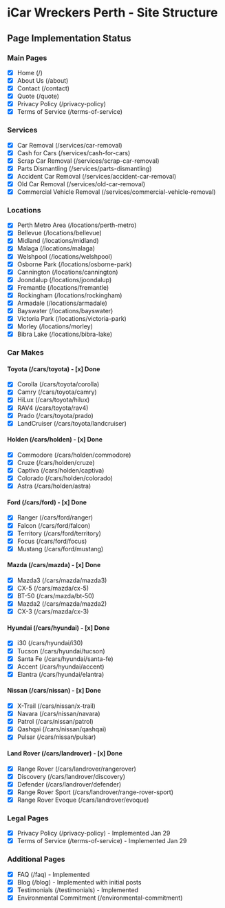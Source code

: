 # iCar Wreckers Perth - Site Structure

## Page Implementation Status

### Main Pages
- [x] Home (/)
- [x] About Us (/about)
- [x] Contact (/contact)
- [x] Quote (/quote)
- [x] Privacy Policy (/privacy-policy)
- [x] Terms of Service (/terms-of-service)

### Services
- [x] Car Removal (/services/car-removal)
- [x] Cash for Cars (/services/cash-for-cars)
- [x] Scrap Car Removal (/services/scrap-car-removal)
- [x] Parts Dismantling (/services/parts-dismantling)
- [x] Accident Car Removal (/services/accident-car-removal)
- [x] Old Car Removal (/services/old-car-removal)
- [x] Commercial Vehicle Removal (/services/commercial-vehicle-removal)

### Locations
- [x] Perth Metro Area (/locations/perth-metro)
- [x] Bellevue (/locations/bellevue)
- [x] Midland (/locations/midland)
- [x] Malaga (/locations/malaga)
- [x] Welshpool (/locations/welshpool)
- [x] Osborne Park (/locations/osborne-park)
- [x] Cannington (/locations/cannington)
- [x] Joondalup (/locations/joondalup)
- [x] Fremantle (/locations/fremantle)
- [x] Rockingham (/locations/rockingham)
- [x] Armadale (/locations/armadale)
- [x] Bayswater (/locations/bayswater)
- [x] Victoria Park (/locations/victoria-park)
- [x] Morley (/locations/morley)
- [x] Bibra Lake (/locations/bibra-lake)

### Car Makes
#### Toyota (/cars/toyota) - [x] Done
- [x] Corolla (/cars/toyota/corolla)
- [x] Camry (/cars/toyota/camry)
- [x] HiLux (/cars/toyota/hilux)
- [x] RAV4 (/cars/toyota/rav4)
- [x] Prado (/cars/toyota/prado)
- [x] LandCruiser (/cars/toyota/landcruiser)

#### Holden (/cars/holden) - [x] Done
- [x] Commodore (/cars/holden/commodore)
- [x] Cruze (/cars/holden/cruze)
- [x] Captiva (/cars/holden/captiva)
- [x] Colorado (/cars/holden/colorado)
- [x] Astra (/cars/holden/astra)

#### Ford (/cars/ford) - [x] Done
- [x] Ranger (/cars/ford/ranger)
- [x] Falcon (/cars/ford/falcon)
- [x] Territory (/cars/ford/territory)
- [x] Focus (/cars/ford/focus)
- [x] Mustang (/cars/ford/mustang)

#### Mazda (/cars/mazda) - [x] Done
- [x] Mazda3 (/cars/mazda/mazda3)
- [x] CX-5 (/cars/mazda/cx-5)
- [x] BT-50 (/cars/mazda/bt-50)
- [x] Mazda2 (/cars/mazda/mazda2)
- [x] CX-3 (/cars/mazda/cx-3)

#### Hyundai (/cars/hyundai) - [x] Done
- [x] i30 (/cars/hyundai/i30)
- [x] Tucson (/cars/hyundai/tucson)
- [x] Santa Fe (/cars/hyundai/santa-fe)
- [x] Accent (/cars/hyundai/accent)
- [x] Elantra (/cars/hyundai/elantra)

#### Nissan (/cars/nissan) - [x] Done
- [x] X-Trail (/cars/nissan/x-trail)
- [x] Navara (/cars/nissan/navara)
- [x] Patrol (/cars/nissan/patrol)
- [x] Qashqai (/cars/nissan/qashqai)
- [x] Pulsar (/cars/nissan/pulsar)

#### Land Rover (/cars/landrover) - [x] Done
- [x] Range Rover (/cars/landrover/rangerover)
- [x] Discovery (/cars/landrover/discovery)
- [x] Defender (/cars/landrover/defender)
- [x] Range Rover Sport (/cars/landrover/range-rover-sport)
- [x] Range Rover Evoque (/cars/landrover/evoque)

### Legal Pages
- [x] Privacy Policy (/privacy-policy) - Implemented Jan 29
- [x] Terms of Service (/terms-of-service) - Implemented Jan 29

### Additional Pages
- [x] FAQ (/faq) - Implemented
- [x] Blog (/blog) - Implemented with initial posts
- [x] Testimonials (/testimonials) - Implemented
- [x] Environmental Commitment (/environmental-commitment)